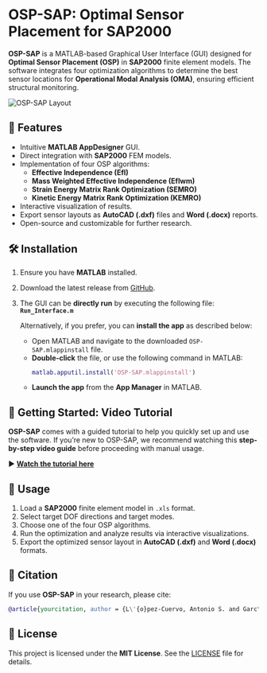 # OSP-SAP: Optimal Sensor Placement for SAP2000

**OSP-SAP** is a MATLAB-based Graphical User Interface (GUI) designed for **Optimal Sensor Placement (OSP)** in **SAP2000** finite element models. The software integrates four optimization algorithms to determine the best sensor locations for **Operational Modal Analysis (OMA)**, ensuring efficient structural monitoring.

![OSP-SAP Layout](docs/images/footbridge.PNG)

## 🚀 Features
- Intuitive **MATLAB AppDesigner** GUI.
- Direct integration with **SAP2000** FEM models.
- Implementation of four OSP algorithms:
  - **Effective Independence (EfI)**
  - **Mass Weighted Effective Independence (EfIwm)**
  - **Strain Energy Matrix Rank Optimization (SEMRO)**
  - **Kinetic Energy Matrix Rank Optimization (KEMRO)**
- Interactive visualization of results.
- Export sensor layouts as **AutoCAD (.dxf)** files and **Word (.docx)** reports.
- Open-source and customizable for further research.

## 🛠️ Installation
1. Ensure you have **MATLAB** installed.
2. Download the latest release from [GitHub](https://github.com/asanchezlc/OSP-SAP).
3. The GUI can be **directly run** by executing the following file:  
   **`Run_Interface.m`**  

   Alternatively, if you prefer, you can **install the app** as described below:
   - Open MATLAB and navigate to the downloaded `OSP-SAP.mlappinstall` file.
   - **Double-click** the file, or use the following command in MATLAB:
     ```matlab
     matlab.apputil.install('OSP-SAP.mlappinstall')
     ```
   - **Launch the app** from the **App Manager** in MATLAB.

## 📖 Getting Started: Video Tutorial

**OSP-SAP** comes with a guided tutorial to help you quickly set up and use the software. If you’re new to OSP-SAP, we recommend watching this **step-by-step video guide** before proceeding with manual usage.

▶ **[Watch the tutorial here](https://www.youtube.com/watch?v=jtKCTbMpAZ8)**

## 🎯 Usage
1. Load a **SAP2000** finite element model in `.xls` format.
2. Select target DOF directions and target modes.
3. Choose one of the four OSP algorithms.
4. Run the optimization and analyze results via interactive visualizations.
5. Export the optimized sensor layout in **AutoCAD (.dxf)** and **Word (.docx)** formats.

## 📜 Citation
If you use **OSP-SAP** in your research, please cite:

```bibtex
@article{yourcitation, author = {L\'{o}pez-Cuervo, Antonio S. and Garc\'{i}a-Mac\'{i}as, Enrique and Castro-Triguero, Rafael and Chiach\'{i}o-Ruano, Juan}, title = {OSP-SAP: A MATLAB graphical user interface for optimal sensor placement using SAP2000}, journal = {SoftwareX}, year = {2025}, doi = {--} }
```
## 📝 License
This project is licensed under the **MIT License**. See the [LICENSE](LICENSE) file for details.



